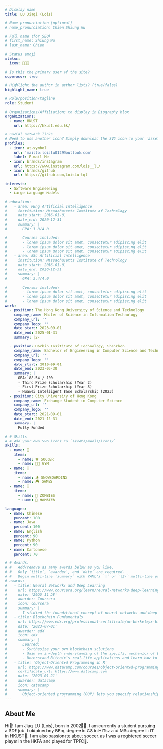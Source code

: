 ```yaml
---
# Display name
title: LU Jiaqi (Lois)

# Name pronunciation (optional)
# name_pronunciation: Chien Shiung Wu

# Full name (for SEO)
# first_name: Shiung Wu
# last_name: Chien

# Status emoji
status:
  icon: 👩🏻‍💻

# Is this the primary user of the site?
superuser: true

# Highlight the author in author lists? (true/false)
highlight_name: true

# Role/position/tagline
role: Student

# Organizations/Affiliations to display in Biography blox
organizations:
  - name: HKUST
    url: https://hkust.edu.hk/

# Social network links
# Need to use another icon? Simply download the SVG icon to your `assets/media/icons/` folder.
profiles:
  - icon: at-symbol
    url: 'mailto:loislu0129@outlook.com'
    label: E-mail Me
  - icon: brands/instagram
    url: https://www.instagram.com/lois__lu/
  - icon: brands/github
    url: https://github.com/LoisLu-tql

interests:
  - Software Engineering
  - Large Language Models

# education:
#   - area: MEng Artificial Intelligence
#     institution: Massachusetts Institute of Technology
#     date_start: 2016-01-01
#     date_end: 2020-12-31
#     summary: |
#       GPA: 3.8/4.0

#       Courses included:
#       - lorem ipsum dolor sit amet, consectetur adipiscing elit
#       - lorem ipsum dolor sit amet, consectetur adipiscing elit
#       - lorem ipsum dolor sit amet, consectetur adipiscing elit
#   - area: BSc Artificial Intelligence
#     institution: Massachusetts Institute of Technology
#     date_start: 2016-01-01
#     date_end: 2020-12-31
#     summary: |
#       GPA: 3.4/4.0
      
#       Courses included:
#       - lorem ipsum dolor sit amet, consectetur adipiscing elit
#       - lorem ipsum dolor sit amet, consectetur adipiscing elit
#       - lorem ipsum dolor sit amet, consectetur adipiscing elit
work:
  - position: The Hong Kong University of Science and Technology
    company_name: Master of Science in Information Technology
    company_url: ''
    company_logo: ''
    date_start: 2023-09-01
    date_end: 2025-01-31
    summary: |2-

  - position: Harbin Insititute of Technology, Shenzhen
    company_name: Bachelor of Engineering in Computer Science and Technology
    company_url: ''
    company_logo: ''
    date_start: 2019-09-01
    date_end: 2023-06-30
    summary: |
      GPA: 88.54 / 100
      - Third Prize Scholarship (Year 2)
      - First Prize Scholarship (Year 3)
      - Huawei Intelligent Base Scholarship (2023)
  - position: City University of Hong Kong
    company_name: Exchange Student in Computer Science
    company_url: ''
    company_logo: ''
    date_start: 2021-09-01
    date_end: 2021-12-31
    summary: |
      Fully Funded

# # Skills
# # Add your own SVG icons to `assets/media/icons/`
skills:
  - name: 🥇
    items:
      - name: ⚽️ SOCCER
      - name: 💪🏻 GYM
  - name: 🥈
    items:
      - name: 🏂 SNOWBOARDING
      - name: 🎮 GAMES
  - name: 🥉
    items:
      - name: 🧟 ZOMBIES
      - name: 🐹 HAMSTER

languages:
  - name: Chinese
    percent: 100
  - name: Java
    percent: 100
  - name: English
    percent: 90
  - name: Python
    percent: 90
  - name: Cantonese
    percent: 70

# # Awards.
# #   Add/remove as many awards below as you like.
# #   Only `title`, `awarder`, and `date` are required.
# #   Begin multi-line `summary` with YAML's `|` or `|2-` multi-line prefix and indent 2 spaces below.
# awards:
#   - title: Neural Networks and Deep Learning
#     url: https://www.coursera.org/learn/neural-networks-deep-learning
#     date: '2023-11-25'
#     awarder: Coursera
#     icon: coursera
#     summary: |
#       I studied the foundational concept of neural networks and deep learning. By the end, I was familiar with the significant technological trends driving the rise of deep learning; build, train, and apply fully connected deep neural networks; implement efficient (vectorized) neural networks; identify key parameters in a neural network’s architecture; and apply deep learning to your own applications.
#   - title: Blockchain Fundamentals
#     url: https://www.edx.org/professional-certificate/uc-berkeleyx-blockchain-fundamentals
#     date: '2023-07-01'
#     awarder: edX
#     icon: edx
#     summary: |
#       Learned:
#       - Synthesize your own blockchain solutions
#       - Gain an in-depth understanding of the specific mechanics of Bitcoin
#       - Understand Bitcoin’s real-life applications and learn how to attack and destroy Bitcoin, Ethereum, smart contracts and Dapps, and alternatives to Bitcoin’s Proof-of-Work consensus algorithm
#   - title: 'Object-Oriented Programming in R'
#     url: https://www.datacamp.com/courses/object-oriented-programming-with-s3-and-r6-in-r
#     certificate_url: https://www.datacamp.com
#     date: '2023-01-21'
#     awarder: datacamp
#     icon: datacamp
#     summary: |
#       Object-oriented programming (OOP) lets you specify relationships between functions and the objects that they can act on, helping you manage complexity in your code. This is an intermediate level course, providing an introduction to OOP, using the S3 and R6 systems. S3 is a great day-to-day R programming tool that simplifies some of the functions that you write. R6 is especially useful for industry-specific analyses, working with web APIs, and building GUIs.
---
```


## About Me

Hi👋! I am Jiaqi LU (Lois), born in 2002👶🏻. I am currently a student pursuing a SDE job. I obtained my BEng degree in CS in HITsz and MSc degree in IT in HKUST📝. I am also passionate about soccer, as I was a registered soccer player in the HKFA and played for TPFC💚. 
